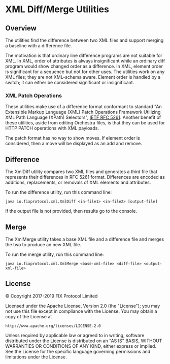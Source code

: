# XML Diff/Merge Utilities

## Overview
The utilities find the difference between two XML files and support merging a baseline with a difference file.

The motivation is that ordinary line difference programs are not suitable for XML. In XML, order of attributes is always insignificant while an ordinary diff program would show changed order as a difference. In XML, element order is significant for a sequence but not for other uses. 
The utilities work on any XML files; they are not XML-schema aware. Element order is handled by a switch; it can either be considered significant or insignificant. 

### XML Patch Operations
These utilities make use of a difference format conformant to standard "An Extensible Markup Language (XML) Patch Operations Framework Utilizing XML Path Language (XPath) Selectors", [IETF RFC 5261](https://tools.ietf.org/html/rfc5261). Another benefit of these utilities, aside from editing Orchestra files, is that they can be used for HTTP PATCH operations with XML payloads.

The patch format has no way to show moves. If element order is considered, then a move will be displayed as an add and remove.

## Difference

The XmlDiff utility compares two XML files and generates a third file that represents their differences in RFC 5261 format. Differences are encoded as additions, replacements, or removals of XML elements and attributes.

To run the difference utility, run this command line:

```
java io.fixprotocol.xml.XmlDiff <in-file1> <in-file2> [output-file]
```
If the output file is not provided, then results go to the console.

## Merge

The XmlMerge utility takes a base XML file and a difference file and merges the two to produce an new XML file.

To run the merge utility, run this command line:

```
java io.fixprotocol.xml.XmlMerge <base-xml-file> <diff-file> <output-xml-file>
```

## License
© Copyright 2017-2019 FIX Protocol Limited

Licensed under the Apache License, Version 2.0 (the "License");
you may not use this file except in compliance with the License.
You may obtain a copy of the License at

    http://www.apache.org/licenses/LICENSE-2.0

Unless required by applicable law or agreed to in writing, software
distributed under the License is distributed on an "AS IS" BASIS,
WITHOUT WARRANTIES OR CONDITIONS OF ANY KIND, either express or implied.
See the License for the specific language governing permissions and
limitations under the License.